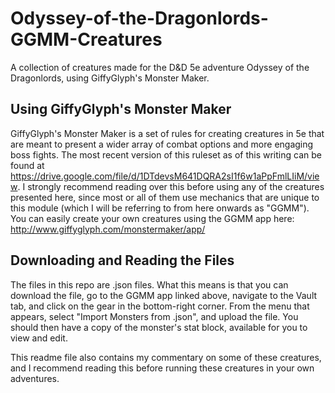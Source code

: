 # Odyssey-of-the-Dragonlords-GGMM-Creatures
A collection of creatures made for the D&amp;D 5e adventure Odyssey of the Dragonlords, using GiffyGlyph's Monster Maker.

## Using GiffyGlyph's Monster Maker

GiffyGlyph's Monster Maker is a set of rules for creating creatures in 5e that are meant to present a wider array of combat options and more engaging boss fights. The most recent version of this ruleset as of this writing can be found at https://drive.google.com/file/d/1DTdevsM641DQRA2sI1f6w1aPpFmlLIiM/view. I strongly recommend reading over this before using any of the creatures presented here, since most or all of them use mechanics that are unique to this module (which I will be referring to from here onwards as "GGMM"). You can easily create your own creatures using the GGMM app here: http://www.giffyglyph.com/monstermaker/app/

## Downloading and Reading the Files

The files in this repo are .json files. What this means is that you can download the file, go to the GGMM app linked above, navigate to the Vault tab, and click on the gear in the bottom-right corner. From the menu that appears, select "Import Monsters from .json", and upload the file. You should then have a copy of the monster's stat block, available for you to view and edit.

This readme file also contains my commentary on some of these creatures, and I recommend reading this before running these creatures in your own adventures.
